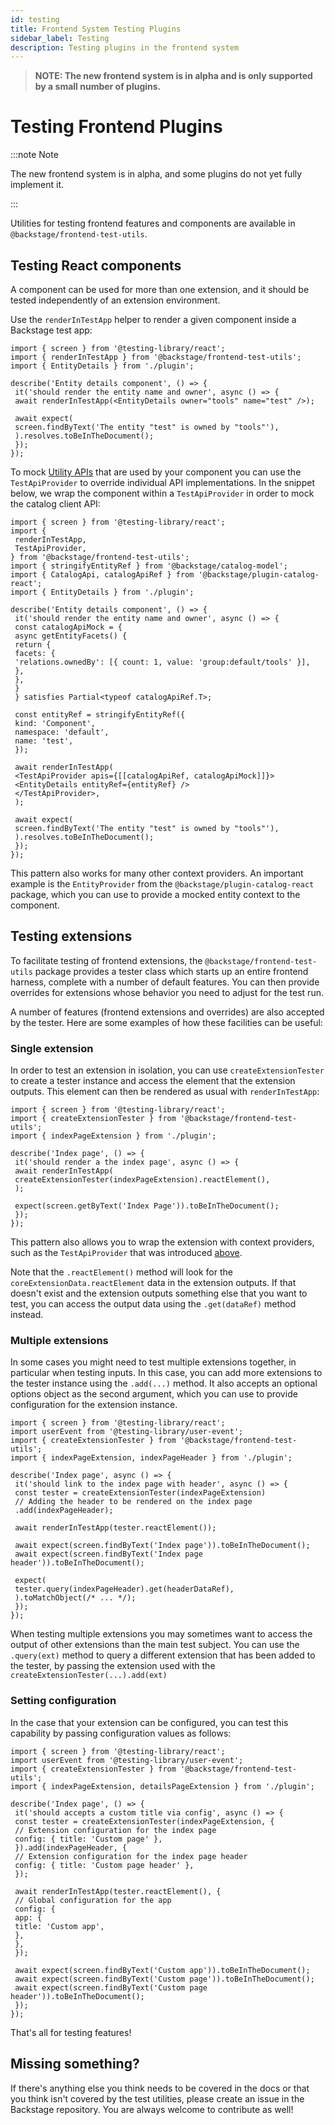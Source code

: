 ```yaml
---
id: testing
title: Frontend System Testing Plugins
sidebar_label: Testing
description: Testing plugins in the frontend system
---
```


> **NOTE: The new frontend system is in alpha and is only supported by a small number of plugins.**

# Testing Frontend Plugins

:::note Note

The new frontend system is in alpha, and some plugins do not yet fully implement it.

:::

Utilities for testing frontend features and components are available in `@backstage/frontend-test-utils`.

## Testing React components

A component can be used for more than one extension, and it should be tested independently of an extension environment.

Use the `renderInTestApp` helper to render a given component inside a Backstage test app:

```tsx
import { screen } from '@testing-library/react';
import { renderInTestApp } from '@backstage/frontend-test-utils';
import { EntityDetails } from './plugin';

describe('Entity details component', () => {
 it('should render the entity name and owner', async () => {
 await renderInTestApp(<EntityDetails owner="tools" name="test" />);

 await expect(
 screen.findByText('The entity "test" is owned by "tools"'),
 ).resolves.toBeInTheDocument();
 });
});
```

To mock [Utility APIs](../architecture/33-utility-apis.md) that are used by your component you can use the `TestApiProvider` to override individual API implementations. In the snippet below, we wrap the component within a `TestApiProvider` in order to mock the catalog client API:

```tsx
import { screen } from '@testing-library/react';
import {
 renderInTestApp,
 TestApiProvider,
} from '@backstage/frontend-test-utils';
import { stringifyEntityRef } from '@backstage/catalog-model';
import { CatalogApi, catalogApiRef } from '@backstage/plugin-catalog-react';
import { EntityDetails } from './plugin';

describe('Entity details component', () => {
 it('should render the entity name and owner', async () => {
 const catalogApiMock = {
 async getEntityFacets() {
 return {
 facets: {
 'relations.ownedBy': [{ count: 1, value: 'group:default/tools' }],
 },
 },
 }
 } satisfies Partial<typeof catalogApiRef.T>;

 const entityRef = stringifyEntityRef({
 kind: 'Component',
 namespace: 'default',
 name: 'test',
 });

 await renderInTestApp(
 <TestApiProvider apis={[[catalogApiRef, catalogApiMock]]}>
 <EntityDetails entityRef={entityRef} />
 </TestApiProvider>,
 );

 await expect(
 screen.findByText('The entity "test" is owned by "tools"'),
 ).resolves.toBeInTheDocument();
 });
});
```

This pattern also works for many other context providers. An important example is the `EntityProvider` from the `@backstage/plugin-catalog-react` package, which you can use to provide a mocked entity context to the component.

## Testing extensions

To facilitate testing of frontend extensions, the `@backstage/frontend-test-utils` package provides a tester class which starts up an entire frontend harness, complete with a number of default features. You can then provide overrides for extensions whose behavior you need to adjust for the test run.

A number of features (frontend extensions and overrides) are also accepted by the tester. Here are some examples of how these facilities can be useful:

### Single extension

In order to test an extension in isolation, you can use `createExtensionTester` to create a tester instance and access the element that the extension outputs. This element can then be rendered as usual with `renderInTestApp`:

```tsx
import { screen } from '@testing-library/react';
import { createExtensionTester } from '@backstage/frontend-test-utils';
import { indexPageExtension } from './plugin';

describe('Index page', () => {
 it('should render a the index page', async () => {
 await renderInTestApp(
 createExtensionTester(indexPageExtension).reactElement(),
 );

 expect(screen.getByText('Index Page')).toBeInTheDocument();
 });
});
```

This pattern also allows you to wrap the extension with context providers, such as the `TestApiProvider` that was introduced [above](#testing-react-components).

Note that the `.reactElement()` method will look for the `coreExtensionData.reactElement` data in the extension outputs. If that doesn't exist and the extension outputs something else that you want to test, you can access the output data using the `.get(dataRef)` method instead.

### Multiple extensions

In some cases you might need to test multiple extensions together, in particular when testing inputs. In this case, you can add more extensions to the tester instance using the `.add(...)` method. It also accepts an optional options object as the second argument, which you can use to provide configuration for the extension instance.

```tsx
import { screen } from '@testing-library/react';
import userEvent from '@testing-library/user-event';
import { createExtensionTester } from '@backstage/frontend-test-utils';
import { indexPageExtension, indexPageHeader } from './plugin';

describe('Index page', async () => {
 it('should link to the index page with header', async () => {
 const tester = createExtensionTester(indexPageExtension)
 // Adding the header to be rendered on the index page
 .add(indexPageHeader);

 await renderInTestApp(tester.reactElement());

 await expect(screen.findByText('Index page')).toBeInTheDocument();
 await expect(screen.findByText('Index page header')).toBeInTheDocument();

 expect(
 tester.query(indexPageHeader).get(headerDataRef),
 ).toMatchObject(/* ... */);
 });
});
```

When testing multiple extensions you may sometimes want to access the output of other extensions than the main test subject. You can use the `.query(ext)` method to query a different extension that has been added to the tester, by passing the extension used with the `createExtensionTester(...).add(ext)`

### Setting configuration

In the case that your extension can be configured, you can test this capability by passing configuration values as follows:

```tsx
import { screen } from '@testing-library/react';
import userEvent from '@testing-library/user-event';
import { createExtensionTester } from '@backstage/frontend-test-utils';
import { indexPageExtension, detailsPageExtension } from './plugin';

describe('Index page', () => {
 it('should accepts a custom title via config', async () => {
 const tester = createExtensionTester(indexPageExtension, {
 // Extension configuration for the index page
 config: { title: 'Custom page' },
 }).add(indexPageHeader, {
 // Extension configuration for the index page header
 config: { title: 'Custom page header' },
 });

 await renderInTestApp(tester.reactElement(), {
 // Global configuration for the app
 config: {
 app: {
 title: 'Custom app',
 },
 },
 });

 await expect(screen.findByText('Custom app')).toBeInTheDocument();
 await expect(screen.findByText('Custom page')).toBeInTheDocument();
 await expect(screen.findByText('Custom page header')).toBeInTheDocument();
 });
});
```

That's all for testing features!

## Missing something?

If there's anything else you think needs to be covered in the docs or that you think isn't covered by the test utilities, please create an issue in the Backstage repository. You are always welcome to contribute as well!
